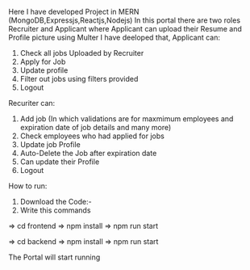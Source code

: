Here I have developed Project in MERN (MongoDB,Expressjs,Reactjs,Nodejs)
In this portal there are two roles Recruiter and Applicant where Applicant can upload their Resume and Profile picture using Multer I have deeloped that,
Applicant can:
1. Check all jobs Uploaded by Recruiter
2. Apply for Job
3. Update profile
4. Filter out jobs using filters provided
5. Logout

Recuriter can:
1. Add job (In which validations are for maxmimum employees and expiration date of job details and many more)
2. Check employees who had applied for jobs
3. Update job Profile
4. Auto-Delete the Job after expiration date
5. Can update their Profile
6. Logout

How to run:
1. Download the Code:-
2. Write this commands

=> cd frontend
=> npm install
=> npm run start

=> cd backend
=> npm install
=> npm run start

The Portal will start running
